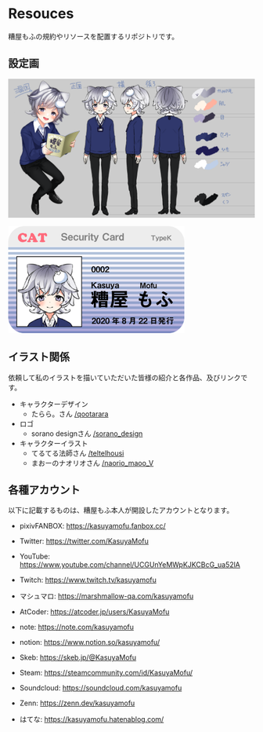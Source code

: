 # Resouces

糟屋もふの規約やリソースを配置するリポジトリです。

## 設定画

[<img src="./teltelhousi/20210427_3view.png" width="720">](./teltelhousi/20210427_3view.png)

[<img src="./KasuyaMofu/20210617_IDCard.png" width="360">](./KasuyaMofu/20210617_IDCard.png)

## イラスト関係

依頼して私のイラストを描いていただいた皆様の紹介と各作品、及びリンクです。

- キャラクターデザイン
  - たらら。さん [/qootarara](./qootarara)
- ロゴ
  - sorano designさん [/sorano_design](./sorano_design)
- キャラクターイラスト
  - てるてる法師さん [/teltelhousi](./teltelhousi)
  - まおーのナオリオさん [/naorio_maoo_V](./naorio_maoo_V)

## 各種アカウント

以下に記載するものは、糟屋もふ本人が開設したアカウントとなります。

- pixivFANBOX: https://kasuyamofu.fanbox.cc/
- Twitter: https://twitter.com/KasuyaMofu
- YouTube: https://www.youtube.com/channel/UCGUnYeMWpKJKCBcG_ua52lA
- Twitch: https://www.twitch.tv/kasuyamofu
- マシュマロ: https://marshmallow-qa.com/kasuyamofu

- AtCoder: https://atcoder.jp/users/KasuyaMofu
- note: https://note.com/kasuyamofu
- notion: https://www.notion.so/kasuyamofu/
- Skeb: https://skeb.jp/@KasuyaMofu
- Steam: https://steamcommunity.com/id/KasuyaMofu/
- Soundcloud: https://soundcloud.com/kasuyamofu
- Zenn: https://zenn.dev/kasuyamofu
- はてな: https://kasuyamofu.hatenablog.com/
